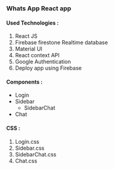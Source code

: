 ### Whats App React app

#### Used Technologies : 
1. React JS
2. Firebase firestone Realtime database
3. Material UI
4. React context API
5. Google Authentication
6. Deploy app using Firebase


#### Components :
* Login
* Sidebar
  * SidebarChat
* Chat 




#### CSS :
1. Login.css
2. Sidebar.css
3. SidebarChat.css
4. Chat.css
